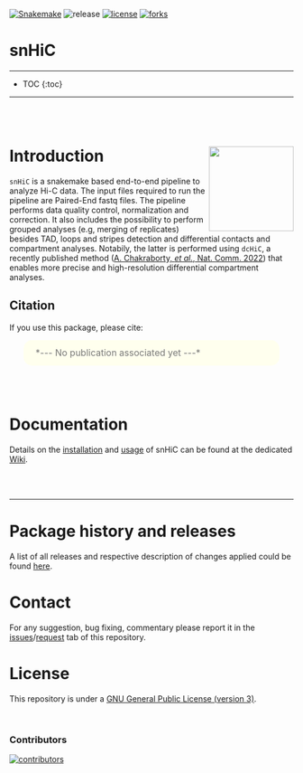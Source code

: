 [![Snakemake](https://img.shields.io/badge/snakemake-≥7.8.5-brightgreen.svg)](https://snakemake.github.io)
![release](https://img.shields.io/github/v/release/sebastian-gregoricchio/snHiC)
[![license](https://img.shields.io/badge/License-GPLv3-blue.svg)](https://sebastian-gregoricchio.github.io/snHiC/LICENSE.md/LICENSE)
[![forks](https://img.shields.io/github/forks/sebastian-gregoricchio/snHiC?style=social)](https://github.com/sebastian-gregoricchio/snHiC/fork)
<!-- ![update](https://badges.pufler.dev/updated/sebastian-gregoricchio/snHiC)
![visits](https://badges.pufler.dev/visits/sebastian-gregoricchio/snHiC)
![downloads](https://img.shields.io/github/downloads/sebastian-gregoricchio/snHiC/total.svg)--->

<h1> snHiC </h1>

-------------------------

* TOC
{:toc}

--------------------------

<br/><br/>

# Introduction [<img src="https://raw.githubusercontent.com/sebastian-gregoricchio/snHiC/main/resources/snHiC_logo.svg" align="right" height = 150/>](https://sebastian-gregoricchio.github.io/snHiC)


`snHiC` is a snakemake based end-to-end pipeline to analyze Hi-C data. The input files required to run the pipeline are Paired-End fastq files. The pipeline performs data quality control, normalization and correction. It also includes the possibility to perform grouped analyses (e.g, merging of replicates) besides TAD, loops and stripes detection and differential contacts and compartment analyses. Notabily, the latter is performed using `dcHiC`, a recently published method ([A. Chakraborty, *et al.*, Nat. Comm. 2022](https://www.nature.com/articles/s41467-022-34626-6)) that enables more precise and high-resolution differential compartment analyses.


## Citation
If you use this package, please cite:

<div class="warning" style='padding:2.5%; background-color:#ffffee; color:#787878; margin-left:5%; margin-right:5%; border-radius:15px;'>
<span>
<font size="-0.5">

<div style="margin-left:2%; margin-right:2%; text-align: justify">
*--- No publication associated yet ---*
</div>
</font>

</span>
</div>

<br/><br/>

# Documentation
Details on the [installation](https://github.com/sebastian-gregoricchio/snHiC/wiki/2.-Installation-and-dependencies) and [usage](https://github.com/sebastian-gregoricchio/snHiC/wiki/3.-Run-the-pipeline) of snHiC can be found at the dedicated [Wiki](https://github.com/sebastian-gregoricchio/snHiC/wiki/).

<br/><br/>

-----------------
# Package history and releases
A list of all releases and respective description of changes applied could be found [here](https://sebastian-gregoricchio.github.io/snHiC/NEWS).

# Contact
For any suggestion, bug fixing, commentary please report it in the [issues](https://github.com/sebastian-gregoricchio/snHiC/issues)/[request](https://github.com/sebastian-gregoricchio/snHiC/pulls) tab of this repository.

# License
This repository is under a [GNU General Public License (version 3)](https://sebastian-gregoricchio.github.io/snHiC/LICENSE.md/LICENSE).

<br/>

### Contributors
[![contributors](https://contrib.rocks/image?repo=sebastian-gregoricchio/snHiC)](https://sebastian-gregoricchio.github.io/)
